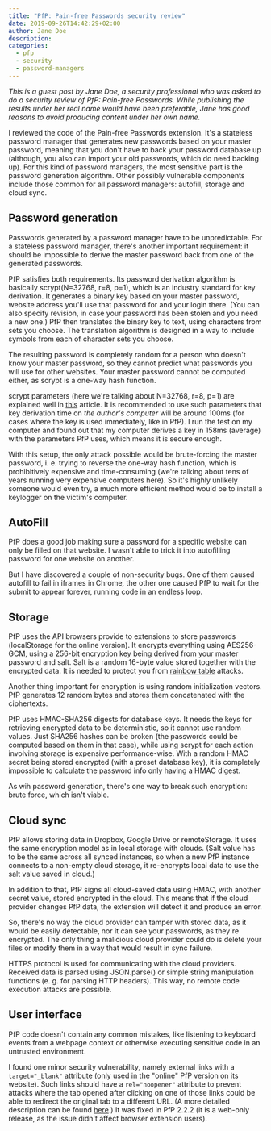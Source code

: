 ```yaml
---
title: "PfP: Pain-free Passwords security review"
date: 2019-09-26T14:42:29+02:00
author: Jane Doe
description:
categories:
  - pfp
  - security
  - password-managers
---
```


*This is a guest post by Jane Doe, a security professional who was asked to do a security review of PfP: Pain-free Passwords. While publishing the results under her real name would have been preferable, Jane has good reasons to avoid producing content under her own name.*

I reviewed the code of the Pain-free Passwords extension. It's a stateless
password manager that generates new passwords based on your master password,
meaning that you don't have to back your password database up (although, you
also can import your old passwords, which do need backing up). For this kind of
password managers, the most sensitive part is the password generation algorithm.
Other possibly vulnerable components include those common for all password
managers: autofill, storage and cloud sync.

## Password generation
Passwords generated by a password manager have to be unpredictable. For a
stateless password manager, there's another important requirement: it should be
impossible to derive the master password back from one of the generated
passwords.

PfP satisfies both requirements. Its password derivation algorithm is basically
scrypt(N=32768, r=8, p=1), which is an industry standard for key derivation. It
generates a binary key based on your master password, website address you'll use
that password for and your login there. (You can also specify revision, in case
your password has been stolen and you need a new one.) PfP then translates the
binary key to text, using characters from sets you choose. The translation
algorithm is designed in a way to include symbols from each of character sets
you choose.

The resulting password is completely random for a person who doesn't know your
master password, so they cannot predict what passwords you will use for other
websites. Your master password cannot be computed either, as scrypt is a one-way
hash function.

scrypt parameters (here we're talking about N=32768, r=8, p=1) are explained
well in [this](https://blog.filippo.io/the-scrypt-parameters/) article. It is
recommended to use such parameters that key derivation time on _the author's
computer_ will be around 100ms (for cases where the key is used immediately,
like in PfP). I run the test on my computer and found out that my computer
derives a key in 158ms (average) with the parameters PfP uses, which means it is
secure enough.

With this setup, the only attack possible would be brute-forcing the master
password, i. e. trying to reverse the one-way hash function, which is
prohibitively expensive and time-consuming (we're talking about tens of years
running very expensive computers here). So it's highly unlikely someone would
even try, a much more efficient method would be to install a keylogger on the
victim's computer.

## AutoFill
PfP does a good job making sure a password for a specific website can only be
filled on that website. I wasn't able to trick it into autofilling password for
one website on another.

But I have discovered a couple of non-security bugs. One of them caused autofill
to fail in iframes in Chrome, the other one caused PfP to wait for the submit
to appear forever, running code in an endless loop.

## Storage
PfP uses the API browsers provide to extensions to store passwords (localStorage
for the online version). It encrypts everything using AES256-GCM, using a
256-bit encryption key being derived from your master password and salt. Salt is
a random 16-byte value stored together with the encrypted data. It is needed to
protect you from [rainbow table](https://en.wikipedia.org/wiki/Rainbow_table)
attacks.

Another thing important for encryption is using random initialization vectors.
PfP generates 12 random bytes and stores them concatenated with the ciphertexts.

PfP uses HMAC-SHA256 digests for database keys. It needs the keys for retrieving
encrypted data to be deterministic, so it cannot use random values. Just SHA256
hashes can be broken (the passwords could be computed based on them in that case),
while using scrypt for each action involving storage is expensive
performance-wise. With a random HMAC secret being stored encrypted (with a preset
database key), it is completely impossible to calculate the password info only
having a HMAC digest.

As wih password generation, there's one way to break such encryption: brute
force, which isn't viable.

## Cloud sync
PfP allows storing data in Dropbox, Google Drive or remoteStorage. It uses the
same encryption model as in local storage with clouds.
(Salt value has to be the same across all synced instances, so when a new PfP
instance connects to a non-empty cloud storage, it re-encrypts local data to use
the salt value saved in cloud.)

In addition to that, PfP signs all cloud-saved data using HMAC, with another
secret value, stored encrypted in the cloud. This means that if the cloud
provider changes PfP data, the extension will detect it and produce an error.

So, there's no way the cloud provider can tamper with stored data, as it would
be easily detectable, nor it can see your passwords, as they're encrypted. The
only thing a malicious cloud provider could do is delete your files or modify
them in a way that would result in sync failure.

HTTPS protocol is used for communicating with the cloud providers. Received data
is parsed using JSON.parse() or simple string manipulation functions (e. g. for
parsing HTTP headers). This way, no remote code execution attacks are possible.

## User interface
PfP code doesn't contain any common mistakes, like listening to keyboard events
from a webpage context or otherwise executing sensitive code in an untrusted
environment.

I found one minor security vulnerability, namely external links with a
`target="_blank"` attribute (only used in the "online" PfP version on its
website). Such links should have a `rel="noopener"` attribute to prevent attacks
where the tab opened after clicking on one of those links could be able to
redirect the original tab to a different URL. (A more detailed description can
be found [here](https://mathiasbynens.github.io/rel-noopener/).) It was fixed in
PfP 2.2.2 (it is a web-only release, as the issue didn't affect browser
extension users).

